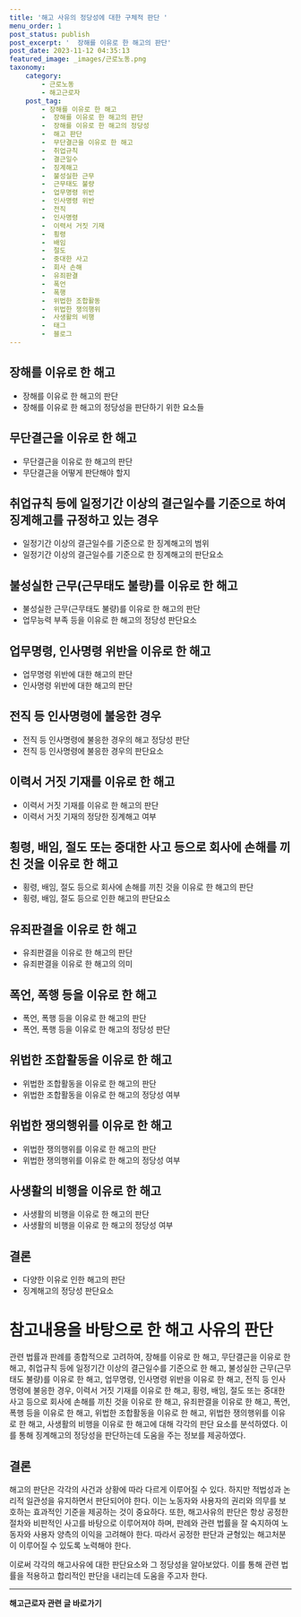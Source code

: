 ```yaml
---
title: '해고 사유의 정당성에 대한 구체적 판단 '
menu_order: 1
post_status: publish
post_excerpt: '  장해를 이유로 한 해고의 판단'
post_date: 2023-11-12 04:35:13
featured_image: _images/근로노동.png
taxonomy:
    category:
        - 근로노동
        - 해고근로자
    post_tag:
        - 장해를 이유로 한 해고
        -  장해를 이유로 한 해고의 판단
        -  장해를 이유로 한 해고의 정당성
        -  해고 판단
        -  무단결근을 이유로 한 해고
        -  취업규칙
        -  결근일수
        -  징계해고
        -  불성실한 근무
        -  근무태도 불량
        -  업무명령 위반
        -  인사명령 위반
        -  전직
        -  인사명령
        -  이력서 거짓 기재
        -  횡령
        -  배임
        -  절도
        -  중대한 사고
        -  회사 손해
        -  유죄판결
        -  폭언
        -  폭행
        -  위법한 조합활동
        -  위법한 쟁의행위
        -  사생활의 비행
        -  태그
        -  블로그
---
```



## 장해를 이유로 한 해고
- 장해를 이유로 한 해고의 판단
- 장해를 이유로 한 해고의 정당성을 판단하기 위한 요소들

## 무단결근을 이유로 한 해고
- 무단결근을 이유로 한 해고의 판단
- 무단결근을 어떻게 판단해야 할지

## 취업규칙 등에 일정기간 이상의 결근일수를 기준으로 하여 징계해고를 규정하고 있는 경우
- 일정기간 이상의 결근일수를 기준으로 한 징계해고의 범위
- 일정기간 이상의 결근일수를 기준으로 한 징계해고의 판단요소

## 불성실한 근무(근무태도 불량)를 이유로 한 해고
- 불성실한 근무(근무태도 불량)를 이유로 한 해고의 판단
- 업무능력 부족 등을 이유로 한 해고의 정당성 판단요소

## 업무명령, 인사명령 위반을 이유로 한 해고
- 업무명령 위반에 대한 해고의 판단
- 인사명령 위반에 대한 해고의 판단

## 전직 등 인사명령에 불응한 경우
- 전직 등 인사명령에 불응한 경우의 해고 정당성 판단
- 전직 등 인사명령에 불응한 경우의 판단요소

## 이력서 거짓 기재를 이유로 한 해고
- 이력서 거짓 기재를 이유로 한 해고의 판단
- 이력서 거짓 기재의 정당한 징계해고 여부

## 횡령, 배임, 절도 또는 중대한 사고 등으로 회사에 손해를 끼친 것을 이유로 한 해고
- 횡령, 배임, 절도 등으로 회사에 손해를 끼친 것을 이유로 한 해고의 판단
- 횡령, 배임, 절도 등으로 인한 해고의 판단요소

## 유죄판결을 이유로 한 해고
- 유죄판결을 이유로 한 해고의 판단
- 유죄판결을 이유로 한 해고의 의미

## 폭언, 폭행 등을 이유로 한 해고
- 폭언, 폭행 등을 이유로 한 해고의 판단
- 폭언, 폭행 등을 이유로 한 해고의 정당성 판단

## 위법한 조합활동을 이유로 한 해고
- 위법한 조합활동을 이유로 한 해고의 판단
- 위법한 조합활동을 이유로 한 해고의 정당성 여부

## 위법한 쟁의행위를 이유로 한 해고
- 위법한 쟁의행위를 이유로 한 해고의 판단
- 위법한 쟁의행위를 이유로 한 해고의 정당성 여부

## 사생활의 비행을 이유로 한 해고
- 사생활의 비행을 이유로 한 해고의 판단
- 사생활의 비행을 이유로 한 해고의 정당성 여부

## 결론
- 다양한 이유로 인한 해고의 판단
- 징계해고의 정당성 판단요소

#    참고내용을 바탕으로 한 해고 사유의 판단
관련 법률과 판례를 종합적으로 고려하여, 장해를 이유로 한 해고, 무단결근을 이유로 한 해고, 취업규칙 등에 일정기간 이상의 결근일수를 기준으로 한 해고, 불성실한 근무(근무태도 불량)를 이유로 한 해고, 업무명령, 인사명령 위반을 이유로 한 해고, 전직 등 인사명령에 불응한 경우, 이력서 거짓 기재를 이유로 한 해고, 횡령, 배임, 절도 또는 중대한 사고 등으로 회사에 손해를 끼친 것을 이유로 한 해고, 유죄판결을 이유로 한 해고, 폭언, 폭행 등을 이유로 한 해고, 위법한 조합활동을 이유로 한 해고, 위법한 쟁의행위를 이유로 한 해고, 사생활의 비행을 이유로 한 해고에 대해 각각의 판단 요소를 분석하였다. 이를 통해 징계해고의 정당성을 판단하는데 도움을 주는 정보를 제공하였다.

##   결론
해고의 판단은 각각의 사건과 상황에 따라 다르게 이루어질 수 있다. 하지만 적법성과 논리적 일관성을 유지하면서 판단되어야 한다. 이는 노동자와 사용자의 권리와 의무를 보호하는 효과적인 기준을 제공하는 것이 중요하다. 또한, 해고사유의 판단은 항상 공정한 절차와 비판적인 사고를 바탕으로 이루어져야 하며, 판례와 관련 법률을 잘 숙지하여 노동자와 사용자 양측의 이익을 고려해야 한다. 따라서 공정한 판단과 균형있는 해고처분이 이루어질 수 있도록 노력해야 한다.

이로써 각각의 해고사유에 대한 판단요소와 그 정당성을 알아보았다. 이를 통해 관련 법률을 적용하고 합리적인 판단을 내리는데 도움을 주고자 한다.
<!-- wp:separator -->
<hr class="wp-block-separator has-alpha-channel-opacity"/>
<!-- /wp:separator -->

<!-- wp:group {"backgroundColor":"base","layout":{"type":"constrained"}} -->
<div class="wp-block-group has-base-background-color has-background"><!-- wp:paragraph {"align":"center","fontSize":"medium"} -->
<p class="has-text-align-center has-large-font-size"><strong>해고근로자 관련 글 바로가기</strong></p>
<!-- /wp:paragraph -->


<!-- wp:latest-posts
{"categories":[{"id":12660,"count":19,"description":"","link":"https://uknowlaw.com/category/%ed%95%b4%ea%b3%a0%ea%b7%bc%eb%a1%9c%ec%9e%90/","name":"해고근로자","slug":"해고근로자","taxonomy":"category","parent":0,"meta":[],"_links":{"self":[{"href":"https://uknowlaw.com/wp-json/wp/v2/categories/12660"}],"collection":[{"href":"https://uknowlaw.com/wp-json/wp/v2/categories"}],"about":[{"href":"https://uknowlaw.com/wp-json/wp/v2/taxonomies/category"}],"wp:post_type":[{"href":"https://uknowlaw.com/wp-json/wp/v2/posts?categories=12660"}],"curies":[{"name":"wp","href":"https://api.w.org/{rel}","templated":true}]}}],"postsToShow":100,"excerptLength":28,"postLayout":"grid","columns":2,"featuredImageAlign":"left","featuredImageSizeSlug":"large","fontSize":"medium"} /--></div>
<!-- /wp:group -->